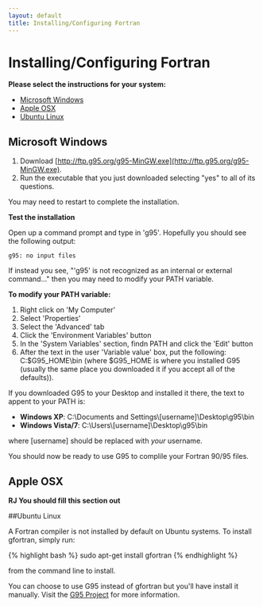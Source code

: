 ```yaml
---
layout: default
title: Installing/Configuring Fortran
---
```


# Installing/Configuring Fortran

**Please select the instructions for your system:**

* [Microsoft Windows](#windows-install)
* [Apple OSX](#osx-install)
* [Ubuntu Linux](#ubuntu-install)

<a name="windows-install"></a>
## Microsoft Windows

1. Download [http://ftp.g95.org/g95-MinGW.exe](http://ftp.g95.org/g95-MinGW.exe).
2. Run the executable that you just downloaded selecting "yes" to all of its questions.

You may need to restart to complete the installation.

**Test the installation**

Open up a command prompt and type in 'g95'.  Hopefully you should see the following output:

`g95: no input files`

If instead you see, "'g95' is not recognized as an internal or external command..." then you may need to modify your PATH variable.

**To modify your PATH variable:**

1. Right click on 'My Computer'
2. Select 'Properties'
3. Select the 'Advanced' tab
4. Click the 'Environment Variables' button
5. In the 'System Variables' section, findn PATH and click the 'Edit' button
6. After the text in the user 'Variable value' box, put the following: C:\$G95_HOME\bin (where $G95_HOME is where you installed G95 (usually the same place you downloaded it if you accept all of the defaults)).

If you downloaded G95 to your Desktop and installed it there, the text to appent to your PATH is:

* **Windows XP**: C:\Documents and Settings\\\[username\]\Desktop\g95\bin
* **Windows Vista/7**: C:\Users\\\[username\]\Desktop\g95\bin

where \[username\] should be replaced with *your* username.

You should now be ready to use G95 to complile your Fortran 90/95 files.

<a name="osx-install"></a>
##  Apple OSX

**RJ You should fill this section out**

<a name="ubuntu-install"></a>
##Ubuntu Linux

A Fortran compiler is not installed by default on Ubuntu systems.  To install gfortran, simply run:

{% highlight bash %}
sudo apt-get install gfortran
{% endhighlight %}

from the command line to install.

You can choose to use G95 instead of gfortran but you'll have install it manually.  Visit the [G95 Project](http://www.g95.org/) for more information.
